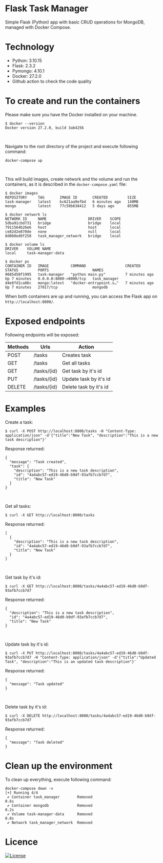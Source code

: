 # Flask Task Manager 
Simple Flask (Python) app with basic CRUD operations for MongoDB, managed with Docker Compose.

# Technology
- Python: 3.10.15
- Flask: 2.3.2
- Pymongo: 4.10.1
- Docker: 27.2.0
- Github action to check the code quality

# To create and run the containers
Please make sure you have the Docker installed on your machine.
```
$ docker --version
Docker version 27.2.0, build 3ab4256
```
<br>

Navigate to the root directory of the project and execute following command:
```
docker-compose up
```
<br>

This will build images, create network and the volume and run the containers, as it is described in the `docker-compose.yaml` file:
```
$ docker images 
REPOSITORY     TAG       IMAGE ID       CREATED         SIZE
task-manager   latest    bc621aa9efbd   6 minutes ago   140MB
mongo          latest    77c59b638412   5 days ago      855MB
```
```
$ docker network ls
NETWORK ID     NAME                   DRIVER    SCOPE
5dba91cbd731   bridge                 bridge    local
7911564b26e6   host                   host      local
ce82d2e870de   none                   null      local
8d060ed9f258   task_manager_network   bridge    local
```
```
$ docker volume ls
DRIVER    VOLUME NAME
local     task-manager-data
```
```
$ docker ps
CONTAINER ID   IMAGE          COMMAND                  CREATED         STATUS         PORTS                    NAMES
9685d50f1995   task-manager   "python main.py"         7 minutes ago   Up 7 minutes   0.0.0.0:8000->8000/tcp   task_manager
d4e8fd1ca86c   mongo:latest   "docker-entrypoint.s…"   7 minutes ago   Up 7 minutes   27017/tcp                mongodb
```
When both containers are up and running, you can access the Flask app on `http://localhost:8000/`.

# Exposed endpoints
Following endpoints will be exposed:

| Methods | Urls         | Action                  |
|---------|--------------|-------------------------|
| POST    | /tasks       | Creates task            |
| GET     | /tasks       | Get all tasks           |
| GET     | /tasks/{id}  | Get task by it's id     |
| PUT     | /tasks/{id}  | Update task by it's id  |
| DELETE  | /tasks/{id}  | Delete task by it's id  |

# Examples
Create a task:
```
$ curl -X POST http://localhost:8000/tasks -H "Content-Type: application/json" -d'{"title":"New Task", "description":"This is a new task description"}'
```
Response returned:
```
{
  "message": "Task created",
  "task": {
    "description": "This is a new task description",
    "id": "4a4abc57-ed19-46d0-b9df-93afb7ccb7d7",
    "title": "New Task"
  }
}
```
<br>

Get all tasks:
```
$ curl -X GET http://localhost:8000/tasks
```
Response returned:
```
[
  {
    "description": "This is a new task description",
    "id": "4a4abc57-ed19-46d0-b9df-93afb7ccb7d7",
    "title": "New Task"
  }
]
```
<br>

Get task by it's id:
```
$ curl -X GET http://localhost:8000/tasks/4a4abc57-ed19-46d0-b9df-93afb7ccb7d7
```
Response returned:
```
{
  "description": "This is a new task description",
  "id": "4a4abc57-ed19-46d0-b9df-93afb7ccb7d7",
  "title": "New Task"
}
```
<br>

Update task by it's id:
```
$ curl -X PUT http://localhost:8000/tasks/4a4abc57-ed19-46d0-b9df-93afb7ccb7d7 -H "Content-Type: application/json" -d'{"title":"Updated Task", "description":"This is an updated task description"}'
```
Response returned:
```
{
  "message": "Task updated"
}
```
<br>

Delete task by it's id:
```
$ curl -X DELETE http://localhost:8000/tasks/4a4abc57-ed19-46d0-b9df-93afb7ccb7d7
```
Response returned:
```
{
  "message": "Task deleted"
}
```
# Clean up the environment
To clean up everything, execute following command:
```
docker-compose down -v
[+] Running 4/4
 ✔ Container task_manager        Removed                                                                                                                                                                                                                                    0.6s 
 ✔ Container mongodb             Removed                                                                                                                                                                                                                                    0.2s 
 ✔ Volume task-manager-data      Removed                                                                                                                                                                                                                                    0.0s 
 ✔ Network task_manager_network  Removed              
```

# Licence
[![License](https://img.shields.io/badge/License-Apache_2.0-blue.svg)](https://opensource.org/licenses/Apache-2.0)
